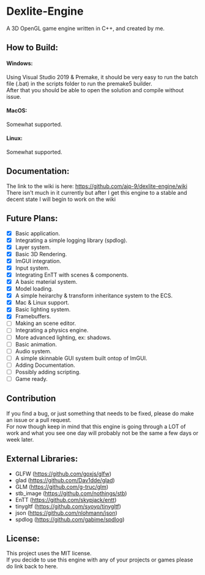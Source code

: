 # Dexlite-Engine
A 3D OpenGL game engine written in C++, and created by me.

## How to Build:
#### Windows:
Using Visual Studio 2019 & Premake, it should be very easy to run the batch file (.bat) in the scripts folder to run the premake5 builder.  
After that you should be able to open the solution and compile without issue.  

#### MacOS:
Somewhat supported.

#### Linux:
Somewhat supported.

## Documentation:
The link to the wiki is here: https://github.com/ajp-9/dexlite-engine/wiki  
There isn't much in it currently but after I get this engine to a stable and decent state I will begin to work on the wiki

## Future Plans:
- [x] Basic application.
- [x] Integrating a simple logging library (spdlog).
- [x] Layer system.
- [x] Basic 3D Rendering.
- [x] ImGUI integration.
- [x] Input system.
- [x] Integrating EnTT with scenes & components.
- [x] A basic material system.
- [x] Model loading.
- [x] A simple heirarchy & transform inheritance system to the ECS.
- [x] Mac & Linux support.
- [x] Basic lighting system.
- [x] Framebuffers.
- [ ] Making an scene editor.
- [ ] Integrating a physics engine.
- [ ] More advanced lighting, ex: shadows.
- [ ] Basic animation.
- [ ] Audio system.
- [ ] A simple skinnable GUI system built ontop of ImGUI.
- [ ] Adding Documentation.
- [ ] Possibly adding scripting.
- [ ] Game ready.

## Contribution 
If you find a bug, or just something that needs to be fixed, please do make an issue or a pull request.  
For now though keep in mind that this engine is going through a LOT of work and what you see one day will probably not be the same a few days or week later. 

## External Libraries:

- GLFW (https://github.com/goxjs/glfw)
- glad (https://github.com/Dav1dde/glad)
- GLM (https://github.com/g-truc/glm)
- stb_image (https://github.com/nothings/stb)
- EnTT (https://github.com/skypjack/entt)
- tinygltf (https://github.com/syoyo/tinygltf)
- json (https://github.com/nlohmann/json)
- spdlog (https://github.com/gabime/spdlog)

## License:
This project uses the MIT license.  
If you decide to use this engine with any of your projects or games please do link back to here.
